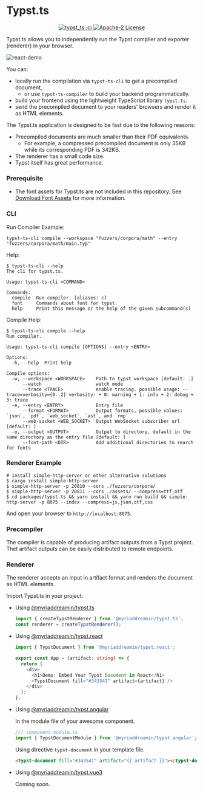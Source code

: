 # Typst.ts

<p align="center">
  <a href="https://github.com/Myriad-Dreamin/typst.ts/actions/workflows/ci.yaml">
    <img alt="typst_ts::ci" src="https://github.com/Myriad-Dreamin/typst.ts/actions/workflows/ci.yaml/badge.svg"/>
  </a>
  <a href="https://github.com/Myriad-Dreamin/typst.ts/blob/main/LICENSE">
    <img alt="Apache-2 License" src="https://img.shields.io/badge/license-Apache%202-brightgreen"/>
  </a>
</p>

Typst.ts allows you to independently run the Typst compiler and exporter (renderer) in your browser.

![react-demo](https://user-images.githubusercontent.com/35292584/233788011-bd3456e7-6ca2-4567-a5b8-42a65fcb88a5.png)

You can:

- locally run the compilation via `typst-ts-cli` to get a precompiled document,
  - or use `typst-ts-compiler` to build your backend programmatically.
- build your frontend using the lightweight TypeScript library `typst.ts`.
- send the precompiled document to your readers' browsers and render it as HTML elements.

The Typst.ts application is designed to be fast due to the following reasons:

- Precompiled documents are much smaller than their PDF equivalents.
  - For example, a compressed precompiled document is only 35KB while its corresponding PDF is 342KB.
- The renderer has a small code size.
- Typst itself has great performance.

### Prerequisite

- The font assets for Typst.ts are not included in this repository. See [Download Font Assets](./docs/download-font-assets.md) for more information.

### CLI

Run Compiler Example:

```shell
typst-ts-cli compile --workspace "fuzzers/corpora/math" --entry "fuzzers/corpora/math/main.typ"
```

Help:

```shell
$ typst-ts-cli --help
The cli for typst.ts.

Usage: typst-ts-cli <COMMAND>

Commands:
  compile  Run compiler. [aliases: c]
  font     Commands about font for typst.
  help     Print this message or the help of the given subcommand(s)
```

Compile Help:

```shell
$ typst-ts-cli compile --help
Run compiler.

Usage: typst-ts-cli compile [OPTIONS] --entry <ENTRY>

Options:
  -h, --help  Print help

Compile options:
  -w, --workspace <WORKSPACE>    Path to typst workspace [default: .]
      --watch                    watch mode
      --trace <TRACE>            enable tracing. possible usage: --trace=verbosity={0..2} verbosity: + 0: warning + 1: info + 2: debug + 3: trace
  -e, --entry <ENTRY>            Entry file
      --format <FORMAT>          Output formats, possible values: `json`, `pdf`, `web_socket`, `ast`, and `rmp`
      --web-socket <WEB_SOCKET>  Output WebSocket subscriber url [default: ]
  -o, --output <OUTPUT>          Output to directory, default in the same directory as the entry file [default: ]
      --font-path <DIR>          Add additional directories to search for fonts
```

### Renderer Example

```shell
# install simple-http-server or other alternative solutions
$ cargo install simple-http-server
$ simple-http-server -p 20810 --cors ./fuzzers/corpora/
$ simple-http-server -p 20811 --cors ./assets/ --compress=ttf,otf
$ cd packages/typst.ts && yarn install && yarn run build && simple-http-server -p 8075 --index --compress=js,json,otf,css
```

And open your browser to `http://localhost:8075`.

### Precompiler

The compiler is capable of producing artifact outputs from a Typst project. Thet artifact outputs can be easily distributed to remote endpoints.

### Renderer

The renderer accepts an input in artifact format and renders the document as HTML elements.

Import Typst.ts in your project:

- Using [@myriaddreamin/typst.ts][npm::typst.ts]

  ```typescript
  import { createTypstRenderer } from '@myriaddreamin/typst.ts';
  const renderer = createTypstRenderer();
  ```

- Using [@myriaddreamin/typst.react][npm::typst.react]

  ```typescript
  import { TypstDocument } from '@myriaddreamin/typst.react';

  export const App = (artifact: string) => {
    return (
      <div>
        <h1>Demo: Embed Your Typst Document in React</h1>
        <TypstDocument fill="#343541" artifact={artifact} />
      </div>
    );
  };
  ```

- Using [@myriaddreamin/typst.angular][npm::typst.angular]

  In the module file of your awesome component.

  ```typescript
  /// component.module.ts
  import { TypstDocumentModule } from '@myriaddreamin/typst.angular';
  ```

  Using directive `typst-document` in your template file.

  ```html
  <typst-document fill="#343541" artifact="{{ artifact }}"></typst-document>
  ```

- Using [@myriaddreamin/typst.vue3][npm::typst.vue3]

  Coming soon.

[npm::typst.ts]: https://www.npmjs.com/package/@myriaddreamin/typst.ts
[npm::typst.react]: https://www.npmjs.com/package/@myriaddreamin/typst.react
[npm::typst.angular]: https://www.npmjs.com/package/@myriaddreamin/typst.angular
[npm::typst.vue3]: ./packages/typst.vue3/README.md
